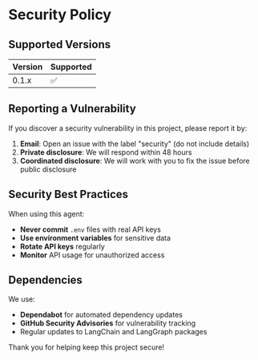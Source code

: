 # Security Policy

## Supported Versions

| Version | Supported          |
| ------- | ------------------ |
| 0.1.x   | :white_check_mark: |

## Reporting a Vulnerability

If you discover a security vulnerability in this project, please report it by:

1. **Email**: Open an issue with the label "security" (do not include details)
2. **Private disclosure**: We will respond within 48 hours
3. **Coordinated disclosure**: We will work with you to fix the issue before public disclosure

## Security Best Practices

When using this agent:
- **Never commit** `.env` files with real API keys
- **Use environment variables** for sensitive data
- **Rotate API keys** regularly
- **Monitor** API usage for unauthorized access

## Dependencies

We use:
- **Dependabot** for automated dependency updates
- **GitHub Security Advisories** for vulnerability tracking
- Regular updates to LangChain and LangGraph packages

Thank you for helping keep this project secure!
